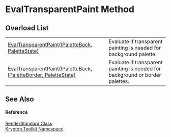 # EvalTransparentPaint Method


## Overload List
<table>
<tr>
<td><a href="d2a4b776-2d61-c414-340c-c4bb229fa201.md">EvalTransparentPaint(IPaletteBack, PaletteState)</a></td>
<td>Evaluate if transparent painting is needed for background palette.</td></tr>
<tr>
<td><a href="a62f5640-4d38-cc80-aad2-00839ec974ca.md">EvalTransparentPaint(IPaletteBack, IPaletteBorder, PaletteState)</a></td>
<td>Evaluate if transparent painting is needed for background or border palettes.</td></tr>
</table>

## See Also


#### Reference
<a href="8a8b9945-a6ad-21c4-5182-014e3b962e19.md">RenderStandard Class</a>  
<a href="79d2eac2-21f4-54ff-7552-b20c33c30600.md">Krypton.Toolkit Namespace</a>  
